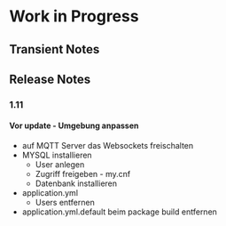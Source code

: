 # Work in Progress
## Transient Notes

## Release Notes
### 1.11
#### Vor update - Umgebung anpassen
* auf MQTT Server das Websockets freischalten
* MYSQL installieren
  * User anlegen
  * Zugriff freigeben - my.cnf
  * Datenbank installieren
* application.yml
  * Users entfernen
* application.yml.default beim package build entfernen
